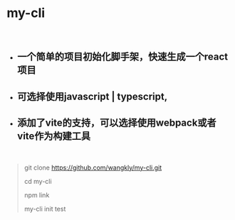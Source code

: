 # my-cli

<br>

- ## 一个简单的项目初始化脚手架，快速生成一个react项目
- ## 可选择使用javascript | typescript,
- ## 添加了vite的支持，可以选择使用webpack或者vite作为构建工具

<br>

>
>git clone https://github.com/wangkly/my-cli.git
>
>cd my-cli
>
>npm link
>
>my-cli init test
